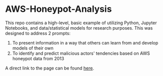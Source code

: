 # AWS-Honeypot-Analysis

This repo contains a high-level, basic example of utilizing Python, Jupyter Notebooks, and data/statistical models for research purposes. This was designed to address 2 prompts:
1) To present information in a way that others can learn from and develop models of their own
2) To identify and predict malicious actors' tendencies based on AWS honeypot data from 2013

A direct link to the page can be found [here](https://faazo.github.io/aws-honeypot-analysis).
